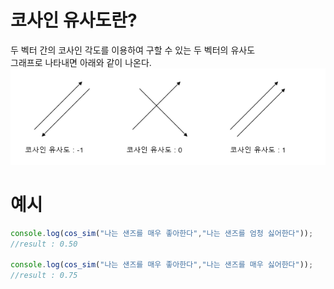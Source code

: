 # 코사인 유사도란?
두 벡터 간의 코사인 각도를 이용하여 구할 수 있는 두 벡터의 유사도
<br>그래프로 나타내면 아래와 같이 나온다.<br>
![이미지](https://github.com/NoBrain0917/CosineSimilarity/blob/master/%EC%BD%94%EC%82%AC%EC%9D%B8%EC%9C%A0%EC%82%AC%EB%8F%84.png?raw=true)
# 예시
```javascript
console.log(cos_sim("나는 샌즈를 매우 좋아한다","나는 샌즈를 엄청 싫어한다"));
//result : 0.50

console.log(cos_sim("나는 샌즈를 매우 좋아한다","나는 샌즈를 매우 싫어한다"));
//result : 0.75

```
